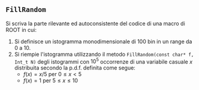 ## `FillRandom`

Si scriva la parte rilevante ed autoconsistente del codice di una macro di ROOT in cui:

1. Si definisce un istogramma monodimensionale di 100 bin in un range da 0 a 10.
2. Si riempie l'istogramma utilizzando il metodo `FillRandom(const char* f, Int_t N)` degli istogrammi con $10^5$ occorrenze di una variabile casuale $x$ distribuita secondo la p.d.f. definita come segue:
    - $f(x)=x/5$ per $0\leq x < 5$
    - $f(x)=1$ per $5\leq x \leq 10$
